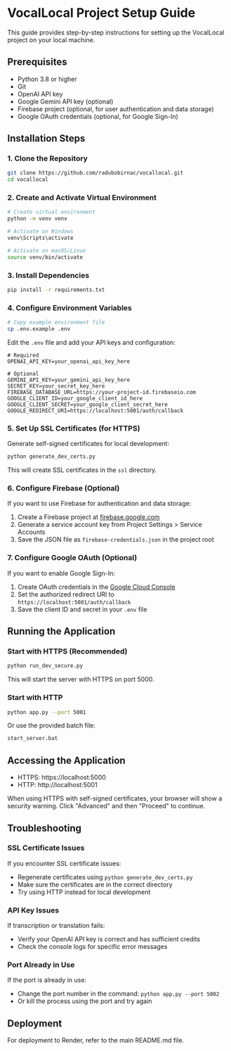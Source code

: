 # VocalLocal Project Setup Guide

This guide provides step-by-step instructions for setting up the VocalLocal project on your local machine.

## Prerequisites

- Python 3.8 or higher
- Git
- OpenAI API key
- Google Gemini API key (optional)
- Firebase project (optional, for user authentication and data storage)
- Google OAuth credentials (optional, for Google Sign-In)

## Installation Steps

### 1. Clone the Repository

```bash
git clone https://github.com/radubobirnac/vocallocal.git
cd vocallocal
```

### 2. Create and Activate Virtual Environment

```bash
# Create virtual environment
python -m venv venv

# Activate on Windows
venv\Scripts\activate

# Activate on macOS/Linux
source venv/bin/activate
```

### 3. Install Dependencies

```bash
pip install -r requirements.txt
```

### 4. Configure Environment Variables

```bash
# Copy example environment file
cp .env.example .env
```

Edit the `.env` file and add your API keys and configuration:

```
# Required
OPENAI_API_KEY=your_openai_api_key_here

# Optional
GEMINI_API_KEY=your_gemini_api_key_here
SECRET_KEY=your_secret_key_here
FIREBASE_DATABASE_URL=https://your-project-id.firebaseio.com
GOOGLE_CLIENT_ID=your_google_client_id_here
GOOGLE_CLIENT_SECRET=your_google_client_secret_here
GOOGLE_REDIRECT_URI=https://localhost:5001/auth/callback
```

### 5. Set Up SSL Certificates (for HTTPS)

Generate self-signed certificates for local development:

```bash
python generate_dev_certs.py
```

This will create SSL certificates in the `ssl` directory.

### 6. Configure Firebase (Optional)

If you want to use Firebase for authentication and data storage:

1. Create a Firebase project at [firebase.google.com](https://firebase.google.com)
2. Generate a service account key from Project Settings > Service Accounts
3. Save the JSON file as `firebase-credentials.json` in the project root

### 7. Configure Google OAuth (Optional)

If you want to enable Google Sign-In:

1. Create OAuth credentials in the [Google Cloud Console](https://console.cloud.google.com)
2. Set the authorized redirect URI to `https://localhost:5001/auth/callback`
3. Save the client ID and secret in your `.env` file

## Running the Application

### Start with HTTPS (Recommended)

```bash
python run_dev_secure.py
```

This will start the server with HTTPS on port 5000.

### Start with HTTP

```bash
python app.py --port 5001
```

Or use the provided batch file:

```bash
start_server.bat
```

## Accessing the Application

- HTTPS: https://localhost:5000
- HTTP: http://localhost:5001

When using HTTPS with self-signed certificates, your browser will show a security warning. Click "Advanced" and then "Proceed" to continue.

## Troubleshooting

### SSL Certificate Issues

If you encounter SSL certificate issues:
- Regenerate certificates using `python generate_dev_certs.py`
- Make sure the certificates are in the correct directory
- Try using HTTP instead for local development

### API Key Issues

If transcription or translation fails:
- Verify your OpenAI API key is correct and has sufficient credits
- Check the console logs for specific error messages

### Port Already in Use

If the port is already in use:
- Change the port number in the command: `python app.py --port 5002`
- Or kill the process using the port and try again

## Deployment

For deployment to Render, refer to the main README.md file.